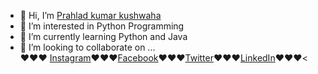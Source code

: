 - 👋 Hi, I’m <a href="https://github.com/Prahladkumar11">Prahlad kumar kushwaha</a>
- 👀 I’m interested in Python Programming 
- 🌱 I’m currently learning  Python and Java 
- 💞️ I’m looking to collaborate on ...<br>
 ❤️❤️❤️ <a href="https://www.instagram.com/prahladkuma11/">Instagram</a>❤️❤️❤️<a href="https://www.facebook.com/prahladkuma11/">Facebook</a>❤️❤️❤️<a href="https://https://twitter.com/Prahladkuma112/">Twitter</a>❤️❤️❤️<a href="https://www.linkedin.com/in/prahladkuma11/">LinkedIn</a>❤️❤️❤️<
